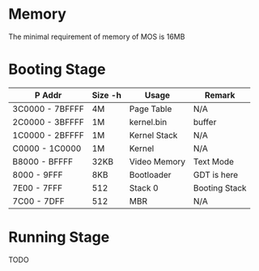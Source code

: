 # Memory
The minimal requirement of memory of MOS is 16MB
# Booting Stage
| P Addr |  Size -h | Usage | Remark| 
|--- | --- | --- | --- |
| 3C0000 - 7BFFFF | 4M | Page Table   | N/A |
| 2C0000 - 3BFFFF | 1M | kernel.bin   | buffer |
| 1C0000 - 2BFFFF | 1M | Kernel Stack | N/A  |
| C0000 - 1C0000 | 1M | Kernel | N/A |
| B8000 - BFFFF | 32KB | Video Memory | Text Mode |
| 8000 - 9FFF | 8KB | Bootloader | GDT is here | 
| 7E00 - 7FFF | 512 | Stack 0 | Booting Stack |
| 7C00 - 7DFF | 512 | MBR | N/A |
# Running Stage
TODO